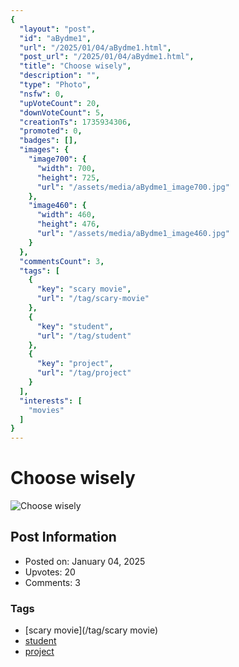 ```yaml
---
{
  "layout": "post",
  "id": "aBydme1",
  "url": "/2025/01/04/aBydme1.html",
  "post_url": "/2025/01/04/aBydme1.html",
  "title": "Choose wisely",
  "description": "",
  "type": "Photo",
  "nsfw": 0,
  "upVoteCount": 20,
  "downVoteCount": 5,
  "creationTs": 1735934306,
  "promoted": 0,
  "badges": [],
  "images": {
    "image700": {
      "width": 700,
      "height": 725,
      "url": "/assets/media/aBydme1_image700.jpg"
    },
    "image460": {
      "width": 460,
      "height": 476,
      "url": "/assets/media/aBydme1_image460.jpg"
    }
  },
  "commentsCount": 3,
  "tags": [
    {
      "key": "scary movie",
      "url": "/tag/scary-movie"
    },
    {
      "key": "student",
      "url": "/tag/student"
    },
    {
      "key": "project",
      "url": "/tag/project"
    }
  ],
  "interests": [
    "movies"
  ]
}
---
```


# Choose wisely

![Choose wisely](/assets/media/aBydme1_image700.jpg)

## Post Information

- Posted on: January 04, 2025
- Upvotes: 20
- Comments: 3

### Tags

- [scary movie](/tag/scary movie)
- [student](/tag/student)
- [project](/tag/project)
